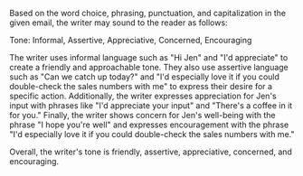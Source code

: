 Based on the word choice, phrasing, punctuation, and capitalization in the given email, the writer may sound to the reader as follows:

Tone: Informal, Assertive, Appreciative, Concerned, Encouraging

The writer uses informal language such as "Hi Jen" and "I'd appreciate" to create a friendly and approachable tone. They also use assertive language such as "Can we catch up today?" and "I'd especially love it if you could double-check the sales numbers with me" to express their desire for a specific action. Additionally, the writer expresses appreciation for Jen's input with phrases like "I'd appreciate your input" and "There's a coffee in it for you." Finally, the writer shows concern for Jen's well-being with the phrase "I hope you're well" and expresses encouragement with the phrase "I'd especially love it if you could double-check the sales numbers with me."

Overall, the writer's tone is friendly, assertive, appreciative, concerned, and encouraging.
